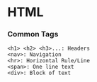 # HTML

### Common Tags
```
<h1> <h2> <h3>...: Headers
<nav>: Navigation
<hr>: Horizontal Rule/Line
<span>: One line text
<div>: Block of text
```
